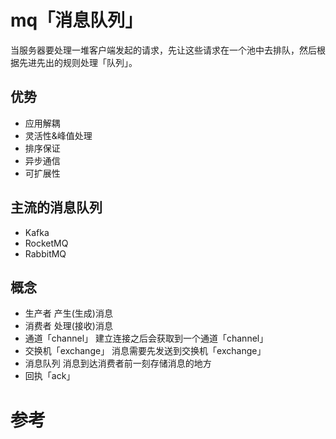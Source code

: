 # mq「消息队列」
当服务器要处理一堆客户端发起的请求，先让这些请求在一个池中去排队，然后根据先进先出的规则处理「队列」。
## 优势
- 应用解耦
- 灵活性&峰值处理
- 排序保证
- 异步通信
- 可扩展性
## 主流的消息队列
- Kafka
- RocketMQ
- RabbitMQ
## 概念
- 生产者
产生(生成)消息
- 消费者
处理(接收)消息
- 通道「channel」
建立连接之后会获取到一个通道「channel」
- 交换机「exchange」
消息需要先发送到交换机「exchange」
- 消息队列
消息到达消费者前一刻存储消息的地方
- 回执「ack」
# 参考
[](https://juejin.im/post/5dd8cd7ae51d4523501f7331?utm_source=gold_browser_extension)